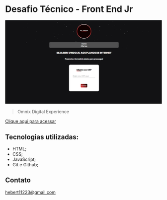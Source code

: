 # Desafio Técnico - Front End Jr

![PREVIEW](./.github/preview.png)

> Omnix Digital Experience

[Clique aqui para acessar](https://herbertribeiro19.github.io/Projeto_Omnix/)

## Tecnologias utilizadas:
- HTML;
- CSS;
- JavaScript;
- Git e Github;

## Contato
hebert11223@gmail.com



